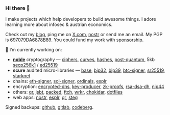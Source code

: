 ### Hi there 👋

I make projects which help developers to build awesome things. I adore learning more about infosec & austrian economics.

Check out my [blog](https://paulmillr.com), ping me on [X.com](https://x.com/paulmillr), [nostr](https://paulmillr.com/apps/nostr/#/user/npub10jcnehsxwrjepupvh602pl83up0dh3wv3fqfwv062smygqvpeuwsk03kag) or send me an email. My PGP is [697079DA6878B89](https://paulmillr.com/pgp_proof.txt). You could fund my work with [sponsorship](https://github.com/sponsors/paulmillr/).

🔭 I’m currently working on:

- [**noble**](https://paulmillr.com/noble/) cryptography — [ciphers](https://github.com/paulmillr/noble-ciphers), [curves](https://github.com/paulmillr/noble-curves), [hashes](https://github.com/paulmillr/noble-hashes), [post-quantum](https://github.com/paulmillr/noble-post-quantum),
  5kb [secp256k1](https://github.com/paulmillr/noble-secp256k1) /
  [ed25519](https://github.com/paulmillr/noble-ed25519)
- **scure** audited micro-libraries — [base](https://github.com/paulmillr/scure-base), [bip32](https://github.com/paulmillr/scure-bip32), [bip39](https://github.com/paulmillr/scure-bip39), [btc-signer](https://github.com/paulmillr/scure-btc-signer), [sr25519](https://github.com/paulmillr/scure-sr25519), [starknet](https://github.com/paulmillr/scure-starknet)
- chains: [eth-signer](https://github.com/paulmillr/micro-eth-signer), [sol-signer](https://github.com/paulmillr/micro-sol-signer), [ordinals](https://github.com/paulmillr/micro-ordinals), [esplr](https://github.com/paulmillr/esplr)
- encryption: [encrypted-dns](https://github.com/paulmillr/encrypted-dns), [key-producer](https://github.com/paulmillr/micro-key-producer), [zk-proofs](https://github.com/paulmillr/micro-zk-proofs), [rsa-dsa-dh](https://github.com/paulmillr/micro-rsa-dsa-dh), [nip44](https://github.com/paulmillr/nip44)
- others: [qr](https://github.com/paulmillr/qr), [jsbt](https://github.com/paulmillr/jsbt), [packed](https://github.com/paulmillr/micro-packed), [ftch](https://github.com/paulmillr/micro-ftch), [wrkr](https://github.com/paulmillr/micro-wrkr), [chokidar](https://github.com/paulmillr/chokidar), [dotfiles](https://github.com/paulmillr/dotfiles)
- web apps: [nostr](https://paulmillr.com/apps/nostr), [esplr](https://paulmillr.com/apps/esplr), [qr](https://paulmillr.com/apps/qr/), [steg](https://paulmillr.com/apps/steg/)


Signed backups: [github](https://github.com/paulmillr/backup), [gitlab](https://gitlab.com/paulmillr/backup), [codeberg](https://codeberg.org/paulmillr).

